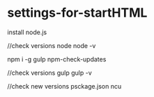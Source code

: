 # settings-for-startHTML

install node.js

//check versions node
node -v 

npm i -g gulp npm-check-updates

//check versions gulp
gulp -v

//check new versions psckage.json
ncu
